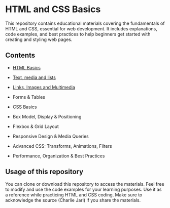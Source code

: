 # HTML and CSS Basics
This repository contains educational materials covering the fundamentals of HTML and CSS, essential for web development. It includes explanations, code examples, and best practices to help beginners get started with creating and styling web pages.
## Contents
- [HTML Basics](HTML_basics.md)
- [Text, media and lists](text_media_lists.md)
- [Links, Images and Multimedia](Links_Images_Multimedia.md)

- Forms & Tables
- CSS Basics
- Box Model, Display & Positioning
- Flexbox & Grid Layout
- Responsive Design & Media Queries
- Advanced CSS: Transforms, Animations, Filters
- Performance, Organization & Best Practices

## Usage of this repository
You can clone or download this repository to access the materials. Feel free to modify and use the code examples for your learning purposes.
Use it as a reference while practicing HTML and CSS coding.
Make sure to acknowledge the source (Charlie Jarl) if you share the materials.
